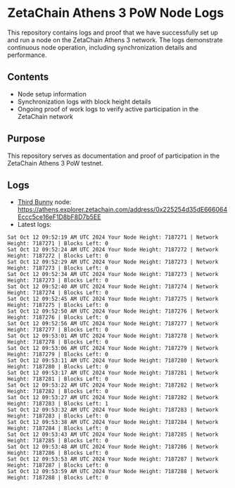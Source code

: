 # ZetaChain Athens 3 PoW Node Logs
This repository contains logs and proof that we have successfully set up and run a node on the ZetaChain Athens 3 network. The logs demonstrate continuous node operation, including synchronization details and performance.

## Contents
- Node setup information
- Synchronization logs with block height details
- Ongoing proof of work logs to verify active participation in the ZetaChain network

## Purpose
This repository serves as documentation and proof of participation in the ZetaChain Athens 3 PoW testnet.

## Logs

- [Third Bunny](https://thirdbunny.xyz/) node: https://athens.explorer.zetachain.com/address/0x225254d35dE666064Eccc5ce16eF1D8bF8D7b5EE
- Latest logs:
```
Sat Oct 12 09:52:19 AM UTC 2024 Your Node Height: 7187271 | Network Height: 7187271 | Blocks Left: 0
Sat Oct 12 09:52:24 AM UTC 2024 Your Node Height: 7187272 | Network Height: 7187272 | Blocks Left: 0
Sat Oct 12 09:52:29 AM UTC 2024 Your Node Height: 7187273 | Network Height: 7187273 | Blocks Left: 0
Sat Oct 12 09:52:34 AM UTC 2024 Your Node Height: 7187273 | Network Height: 7187273 | Blocks Left: 0
Sat Oct 12 09:52:40 AM UTC 2024 Your Node Height: 7187274 | Network Height: 7187274 | Blocks Left: 0
Sat Oct 12 09:52:45 AM UTC 2024 Your Node Height: 7187275 | Network Height: 7187275 | Blocks Left: 0
Sat Oct 12 09:52:50 AM UTC 2024 Your Node Height: 7187276 | Network Height: 7187276 | Blocks Left: 0
Sat Oct 12 09:52:56 AM UTC 2024 Your Node Height: 7187277 | Network Height: 7187277 | Blocks Left: 0
Sat Oct 12 09:53:01 AM UTC 2024 Your Node Height: 7187278 | Network Height: 7187278 | Blocks Left: 0
Sat Oct 12 09:53:06 AM UTC 2024 Your Node Height: 7187279 | Network Height: 7187279 | Blocks Left: 0
Sat Oct 12 09:53:11 AM UTC 2024 Your Node Height: 7187280 | Network Height: 7187280 | Blocks Left: 0
Sat Oct 12 09:53:17 AM UTC 2024 Your Node Height: 7187281 | Network Height: 7187281 | Blocks Left: 0
Sat Oct 12 09:53:22 AM UTC 2024 Your Node Height: 7187282 | Network Height: 7187282 | Blocks Left: 0
Sat Oct 12 09:53:27 AM UTC 2024 Your Node Height: 7187282 | Network Height: 7187283 | Blocks Left: 1
Sat Oct 12 09:53:32 AM UTC 2024 Your Node Height: 7187283 | Network Height: 7187283 | Blocks Left: 0
Sat Oct 12 09:53:38 AM UTC 2024 Your Node Height: 7187284 | Network Height: 7187284 | Blocks Left: 0
Sat Oct 12 09:53:43 AM UTC 2024 Your Node Height: 7187285 | Network Height: 7187285 | Blocks Left: 0
Sat Oct 12 09:53:48 AM UTC 2024 Your Node Height: 7187286 | Network Height: 7187286 | Blocks Left: 0
Sat Oct 12 09:53:53 AM UTC 2024 Your Node Height: 7187287 | Network Height: 7187287 | Blocks Left: 0
Sat Oct 12 09:53:59 AM UTC 2024 Your Node Height: 7187288 | Network Height: 7187288 | Blocks Left: 0
```
